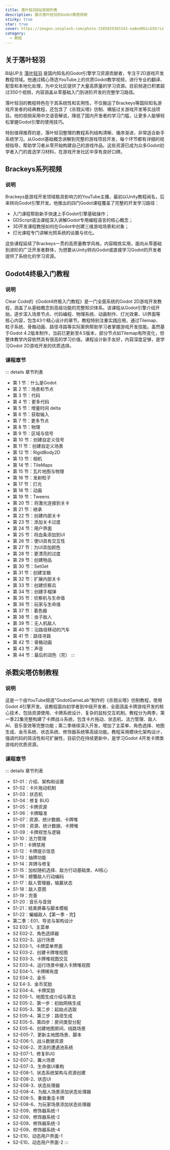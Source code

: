 ```yaml
---
title: 落叶轻羽B站视频列表
description: 展示落叶轻羽的Godot教程视频
sticky: true
star: true
cover: https://images.unsplash.com/photo-1585829365343-ea8ed0b1cb5b?ixlib=rb-4.1.0&ixid=M3wxMjA3fDB8MHxwaG90by1wYWdlfHx8fGVufDB8fHx8fA%3D%3D&auto=format&fit=crop&q=80&w=1740
category:
  - 教程
---
```

## 关于落叶轻羽
B站UP主 [落叶轻羽](https://space.bilibili.com/375301589) 是国内知名的Godot引擎学习资源贡献者，专注于2D游戏开发教程领域。他通过精心筛选YouTube上的优质Godot教学视频，进行专业的翻译、配音和本地化处理，为中文社区提供了大量高质量的学习资源。目前频道已积累超过350个视频，内容涵盖从零基础入门到进阶开发的完整学习路径。
<!-- more -->
落叶轻羽的教程特色在于其系统性和实用性，不仅搬运了Brackeys等国际知名游戏开发者的经典教程，还包含了《杀戮尖塔》仿制、横版过关游戏开发等实战项目。他的视频采用中文语音解说，降低了国内开发者的学习门槛，让更多人能够轻松掌握Godot引擎的使用技巧。

特别值得推荐的是，落叶轻羽整理的教程系列结构清晰、循序渐进，非常适合新手系统学习。从Godot基础概念讲解到完整的游戏项目开发，每个环节都有详细的视频指导，帮助学习者从零开始构建自己的游戏作品。这些资源已成为众多Godot初学者入门的首选学习材料，在游戏开发社区中享有良好口碑。

## Brackeys系列视频

### 说明
Brackeys是游戏开发领域极具影响力的YouTube主播，最初以Unity教程闻名，后来转向Godot引擎开发。他推出的四门Godot课程覆盖了完整的开发学习路径：

- 入门课程帮助新手快速上手Godot引擎基础操作；
- GDScript语法课程深入讲解Godot专用编程语言的核心概念；
- 3D开发课程教授如何在Godot中创建三维游戏场景和对象；
- 灯光课程专门讲解光照系统的设置与优化。

这些课程延续了Brackeys一贯的高质量教学风格，内容精炼实用，面向从零基础到进阶的广泛开发者群体，为想要从Unity转向Godot或直接学习Godot的开发者提供了系统化的学习资源。

<BiliBlackboard width="750px" link="BV1fs421N7TD"/>
<BiliBlackboard width="750px" link="BV1Wz42127wh"/>
<BiliBlackboard width="750px" link="BV1sjKjeZEfo"/>
<BiliBlackboard width="750px" link="BV17Q8QzeEL1"/>

## Godot4终极入门教程

### 说明
Clear Code的《Godot4终极入门教程》是一门全面系统的Godot 2D游戏开发教程，涵盖了从基础概念到高级功能的完整知识体系。该课程从Godot引擎介绍开始，逐步深入场景节点、代码编程、物理系统、动画制作、灯光效果、UI界面等核心内容，包含43个精心设计的章节。教程特别注重实践应用，通过Tilemap、粒子系统、骨骼动画、路径寻路等实际案例帮助学习者掌握游戏开发技能。虽然基于Godot 4.2版本制作，当前已更新至4.5版本，部分节点如Tilemap有所变化，但整体教学内容依然具有很高的学习价值。课程设计新手友好，内容深度足够，是学习Godot 2D游戏开发的优质选择。

<BiliBlackboard width="750px" link="BV1pu4y1b7p6"/>

### 课程章节
::: details 章节列表
- 第 1 节：什么是Godot
- 第 2 节：场景和节点
- 第 3 节：代码
- 第 4 节：更多代码
- 第 5 节：增量时间 delta
- 第 6 节：获取输入
- 第 7 节：更多节点
- 第 8 节：物理
- 第 9 节：区域与信号
- 第 10 节：创建自定义信号
- 第 11 节：创建自定义场景
- 第 12 节：RigidBody2D
- 第 13 节：相机
- 第 14 节：TileMaps
- 第 15 节：瓦片地图与物理
- 第 16 节：发射粒子
- 第 17 节：灯光
- 第 18 节：动画
- 第 19 节：Tweens
- 第 20 节：将激光连接到关卡
- 第 21 节：继承
- 第 22 节：创建内部关卡
- 第 23 节：添加关卡过度
- 第 24 节：用户界面
- 第 25 节：将血条添加到UI
- 第 26 节：使UI具有交互性
- 第 27 节：为UI添加颜色
- 第 28 节：更漂亮的过度
- 第 29 节：创建物品
- 第 30 节：SetGet
- 第 31 节：创建宝箱
- 第 32 节：扩展内部关卡
- 第 33 节：创建侦察兵
- 第 34 节：创建手榴弹
- 第 35 节：侦察机与生命值
- 第 36 节：玩家与生命值
- 第 37 节：着色器
- 第 38 节：虫子敌人
- 第 39 节：无人机敌人
- 第 40 节：沿路径移动的汽车
- 第 41 节：路径寻路
- 第 42 节：骨骼动画
- 第 43 节：声音
- 第 44 节：最后的润色（完）
:::

## 杀戮尖塔仿制教程
### 说明
这是一个由YouTube频道"GodotGameLab"制作的《杀戮尖塔》仿制教程，使用Godot 4引擎开发。该教程面向初学者到中级开发者，全面涵盖卡牌游戏开发的核心技术，包括资源使用、卡牌系统设计、复杂的鼠标交互机制。教程分为两季，第一季22集完整构建了卡牌战斗系统，包含卡片拖动、状态机、法力管理、敌人AI、音乐音效等完整功能；第二季继续深入开发，增加了主菜单、角色选择、地图生成、金币系统、状态系统、修饰器系统等高级功能。教程采用模块化架构设计，强调代码的简洁性和可扩展性，目前仍在持续更新中，是学习Godot 4开发卡牌类游戏的优质资源。

<BiliBlackboard width="750px" link="BV1PC411L78f"/>

### 课程章节
::: details 章节列表
- S1-01：介绍、架构和设置
- S1-02：卡片拖动机制
- S1-03：状态机
- S1-04：修复 BUG
- S1-05：卡牌资源
- S1-06：卡牌瞄准
- S1-07：资源、统计数据、卡牌堆
- S1-08：资源、统计数据、卡牌堆
- S1-09：卡牌视觉与逻辑
- S1-10：法力管理
- S1-11：卡牌禁用
- S1-12：卡牌提示信息
- S1-13：抽牌功能
- S1-14：弃牌与修复
- S1-15：加权随机选择、敌方行动基础类、AI核心
- S1-16：螃蟹敌人行动编码
- S1-17：敌人管理器，输赢状态
- S1-18：敌人意图
- S1-19：完善
- S1-20：音乐与音效
- S1-21：结束屏幕与脚本模板
- S1-22：蝙蝠敌人【第一季 - 完】
- 第二季：E01、导览与架构设计
- S2 E02-1、主菜单
- S2 E02-2、角色选择器
- S2 E02-3、运行场景
- S2 E03-1、卡牌菜单界面
- S2 E03-2、创建卡牌堆视图
- S2 E03-3、卡牌堆视图交互
- S2 E03-4、运行场景中接入卡牌堆视图
- S2 E04-1、卡牌稀有度
- S2 E04-2、金币
- S2 E4-3、金币奖励
- S2 E04-4、卡牌奖励
- S2 E05-1、地图生成介绍与算法
- S2 E05-2、第一步：初始网格生成
- S2 E05-3、第二步：起始点选取
- S2 E05-4、第三步：路径生成
- S2 E05-5、第四步：房间类型分配
- S2 E05-6、创建地图房间、线路场景
- S2-E05-7、更新主地图场景、脚本
- S2-E06-1、战斗数据资源
- S2-E06-2、灵活的遭遇池系统
- S2-E07-1、修复BUG
- S2-E07-2、篝火场景
- S2-E07-3、生命值UI重构
- S2-E08-1、状态系统架构与资源创建
- S2-E08-2、状态UI
- S2-E08-3、状态处理器
- S2-E08-4、为敌人场景添加状态处理器
- S2-E08-5、重做重击卡牌
- S2-E08-6、为玩家场景添加状态处理器
- S2-E09、修饰器系统-1
- S2-E09、修饰器系统-2
- S2-E09、修饰器系统-3
- S2-E09、修饰器系统-4
- S2-E10、动态用户界面-1
- S2-E10、动态用户界面-2
:::